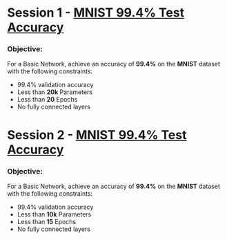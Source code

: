 # Session 1 - [MNIST 99.4% Test Accuracy](MNIST/Session1/README.md)

###	Objective:
For a Basic Network, achieve an accuracy of **99.4%** on the **MNIST** dataset with the following constraints:

- 99.4% validation accuracy
- Less than **20k** Parameters
- Less than **20** Epochs
- No fully connected layers

# Session 2 - [MNIST 99.4% Test Accuracy](MNIST/Session2/README.md)

###	Objective:
For a Basic Network, achieve an accuracy of **99.4%** on the **MNIST** dataset with the following constraints:

- 99.4% validation accuracy
- Less than **10k** Parameters
- Less than **15** Epochs
- No fully connected layers

